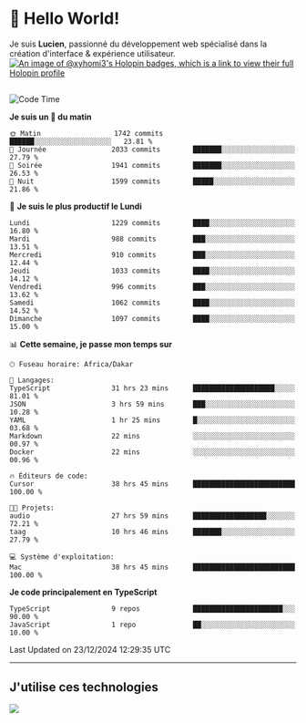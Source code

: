 # 👋 Hello World!

Je suis **Lucien**, passionné du développement web spécialisé dans la création d'interface & expérience utilisateur.
[![An image of @xyhomi3's Holopin badges, which is a link to view their full Holopin profile](https://holopin.me/xyhomi3)](https://holopin.io/@xyhomi3)

##

<!--START_SECTION:waka-->
![Code Time](http://img.shields.io/badge/Code%20Time-2%2C834%20hrs%2050%20mins-blue)

**Je suis un 🐤 du matin** 

```text
🌞 Matin                  1742 commits        ██████░░░░░░░░░░░░░░░░░░░   23.81 % 
🌆 Journée                2033 commits        ███████░░░░░░░░░░░░░░░░░░   27.79 % 
🌃 Soirée                 1941 commits        ███████░░░░░░░░░░░░░░░░░░   26.53 % 
🌙 Nuit                   1599 commits        █████░░░░░░░░░░░░░░░░░░░░   21.86 % 
```
📅 **Je suis le plus productif le Lundi** 

```text
Lundi                    1229 commits        ████░░░░░░░░░░░░░░░░░░░░░   16.80 % 
Mardi                    988 commits         ███░░░░░░░░░░░░░░░░░░░░░░   13.51 % 
Mercredi                 910 commits         ███░░░░░░░░░░░░░░░░░░░░░░   12.44 % 
Jeudi                    1033 commits        ████░░░░░░░░░░░░░░░░░░░░░   14.12 % 
Vendredi                 996 commits         ███░░░░░░░░░░░░░░░░░░░░░░   13.62 % 
Samedi                   1062 commits        ████░░░░░░░░░░░░░░░░░░░░░   14.52 % 
Dimanche                 1097 commits        ████░░░░░░░░░░░░░░░░░░░░░   15.00 % 
```


📊 **Cette semaine, je passe mon temps sur** 

```text
🕑︎ Fuseau horaire: Africa/Dakar

💬 Langages: 
TypeScript               31 hrs 23 mins      ████████████████████░░░░░   81.01 % 
JSON                     3 hrs 59 mins       ███░░░░░░░░░░░░░░░░░░░░░░   10.28 % 
YAML                     1 hr 25 mins        █░░░░░░░░░░░░░░░░░░░░░░░░   03.68 % 
Markdown                 22 mins             ░░░░░░░░░░░░░░░░░░░░░░░░░   00.97 % 
Docker                   22 mins             ░░░░░░░░░░░░░░░░░░░░░░░░░   00.96 % 

🔥 Éditeurs de code: 
Cursor                   38 hrs 45 mins      █████████████████████████   100.00 % 

🐱‍💻 Projets: 
audio                    27 hrs 59 mins      ██████████████████░░░░░░░   72.21 % 
taag                     10 hrs 46 mins      ███████░░░░░░░░░░░░░░░░░░   27.79 % 

💻 Système d'exploitation: 
Mac                      38 hrs 45 mins      █████████████████████████   100.00 % 
```

**Je code principalement en TypeScript** 

```text
TypeScript               9 repos             ██████████████████████░░░   90.00 % 
JavaScript               1 repo              ██░░░░░░░░░░░░░░░░░░░░░░░   10.00 % 
```




 Last Updated on 23/12/2024 12:29:35 UTC
<!--END_SECTION:waka-->
---

## J'utilise ces technologies

<p align="left">
  <a href="https://skillicons.dev">
    <img src="https://skillicons.dev/icons?i=ts,js,md,scss,tailwind,react,docker,express,astro,vite,nextjs,vercel,figma,ableton" />
  </a>
</p>

